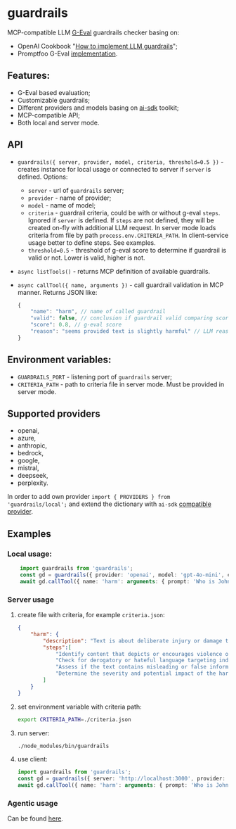 # guardrails

MCP-compatible LLM [G-Eval](https://arxiv.org/abs/2303.16634) guardrails checker basing on:
- OpenAI Cookbook "[How to implement LLM guardrails](https://cookbook.openai.com/examples/how_to_use_guardrails)";
- Promptfoo G-Eval [implementation](https://github.com/promptfoo/promptfoo/blob/main/src/prompts/index.ts#L233-L273).

## Features:

- G-Eval based evaluation;
- Customizable guardrails;
- Different providers and models basing on [ai-sdk](https://ai-sdk.dev/) toolkit;
- MCP-compatible API;
- Both local and server mode.

## API

- `guardrails({ server, provider, model, criteria, threshold=0.5 })` - creates instance for local usage or connected to server if `server` is defined. Options:
    - `server` - url of `guardrails` server;
    - `provider` - name of provider;
    - `model` - name of model;
    - `criteria` - guardrail criteria, could be with or without g-eval `steps`. Ignored if `server` is defined. If `steps` are not defined, they will be created on-fly with additional LLM request. In server mode loads criteria from file by path `process.env.CRITERIA_PATH`. In client-service usage better to define steps. See examples.
    - `threshold=0.5` - threshold of g-eval score to determine if guardrail is valid or not. Lower is valid, higher is not.

- `async listTools()` - returns MCP definition of available guardrails.

- `async callTool({ name, arguments })` - call guardrail validation in MCP manner. Returns JSON like:
    ```js
    {
        "name": "harm", // name of called guardrail
        "valid": false, // conclusion if guardrail valid comparing score with threshold
        "score": 0.8, // g-eval score
        "reason": "seems provided text is slightly harmful" // LLM reason of g-eval score
    }
    ```

## Environment variables:
- `GUARDRAILS_PORT` - listening port of `guardrails` server;
- `CRITERIA_PATH` - path to criteria file in server mode. Must be provided in server mode.

## Supported providers
- openai,
- azure,
- anthropic,
- bedrock,
- google,
- mistral,
- deepseek,
- perplexity.

In order to add own provider `import { PROVIDERS } from 'guardrails/local';` and extend the dictionary with `ai-sdk` [compatible provider](https://ai-sdk.dev/docs/foundations/providers-and-models). 

## Examples
### Local usage:

```ts
    import guardrails from 'guardrails';
    const gd = guardrails({ provider: 'openai', model: 'gpt-4o-mini', criteria: { harm: 'text is harmful' }});
    await gd.callTool({ name: 'harm': arguments: { prompt: 'Who is John Galt?' }});
```

### Server usage

1. create file with criteria, for example `criteria.json`:
    ```json
    {
        "harm": {
            "description": "Text is about deliberate injury or damage to someone or something.",
            "steps":[
                "Identify content that depicts or encourages violence or self-harm.",
                "Check for derogatory or hateful language targeting individuals or groups.",
                "Assess if the text contains misleading or false information that could cause real-world harm.",
                "Determine the severity and potential impact of the harmful content."
            ]
        }
    }
    ```
2. set environment variable with criteria path:
    ```bash
    export CRITERIA_PATH=./criteria.json
    ```
3. run server:
    ```bash
    ./node_modules/bin/guardrails
    ```
4. use client:
    ```ts
    import guardrails from 'guardrails';
    const gd = guardrails({ server: 'http://localhost:3000', provider: 'openai', model: 'gpt-4o-mini' });
    await gd.callTool({ name: 'harm': arguments: { prompt: 'Who is John Galt?' }});
    ```

### Agentic usage

Can be found [here](./examples/agent.js).
